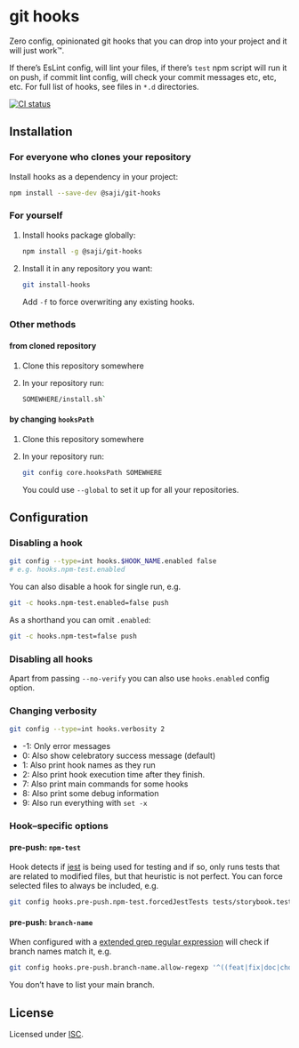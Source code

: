 # git hooks

Zero config, opinionated git hooks that you can drop into your project
and it will just work™.

If there’s EsLint config, will lint your files, if there’s `test` npm
script will run it on push, if commit lint config, will check your
commit messages etc, etc, etc. For full list of hooks, see files in
`*.d` directories.

[![CI status](https://github.com/marek-saji/git-hooks/actions/workflows/test.yaml/badge.svg)](https://github.com/marek-saji/git-hooks/actions/workflows/test.yaml)

## Installation

### For everyone who clones your repository

Install hooks as a dependency in your project:

```sh
npm install --save-dev @saji/git-hooks
```

### For yourself

1. Install hooks package globally:

   ```sh
   npm install -g @saji/git-hooks
   ```

2. Install it in any repository you want:

   ```sh
   git install-hooks
   ```

   Add `-f` to force overwriting any existing hooks.

### Other methods

#### from cloned repository

1. Clone this repository somewhere

2. In your repository run:

   ```sh
   SOMEWHERE/install.sh`
   ```

#### by changing `hooksPath`

1. Clone this repository somewhere

2. In your repository run:

   ```sh
   git config core.hooksPath SOMEWHERE
   ```

   You could use `--global` to set it up for all your repositories.

## Configuration

### Disabling a hook

```sh
git config --type=int hooks.$HOOK_NAME.enabled false
# e.g. hooks.npm-test.enabled
```

You can also disable a hook for single run, e.g.

```sh
git -c hooks.npm-test.enabled=false push
```

As a shorthand you can omit `.enabled`:

```sh
git -c hooks.npm-test=false push
```

### Disabling all hooks

Apart from passing `--no-verify` you can also use `hooks.enabled`
config option.

### Changing verbosity

```sh
git config --type=int hooks.verbosity 2
```

- -1: Only error messages
- 0: Also show celebratory success message (default)
- 1: Also print hook names as they run
- 2: Also print hook execution time after they finish.
- 7: Also print main commands for some hooks
- 8: Also print some debug information
- 9: Also run everything with `set -x`

<!--
TODO If not specified in config, verbosity is controlled by number of `-v` parameter(s) passed to git-commit.
-->

<!-- TODO Rewrite this section, when worktree is properly implemented.
### Temporary worktree

```sh
git config --type=bool hooks.tmpWorkspace true
```

Some hooks might run for a longer time (e.g. `npm-test` pre-push). With
this option enabled, they might choose to run in a temporary worktree
(see `git worktree --help` to learn about git worktrees) so that your
main worktree is not blocked — you can switch branches, commit etc.
while your tests run.
-->

### Hook–specific options

#### pre-push: `npm-test`

Hook detects if [jest] is being used for testing and if so, only runs
tests that are related to modified files, but that heuristic is not
perfect. You can force selected files to always be included, e.g.

```sh
git config hooks.pre-push.npm-test.forcedJestTests tests/storybook.test.js
```

[jest]: https://jestjs.io/

#### pre-push: `branch-name`

When configured with a [extended grep regular expression] will check if
branch names match it, e.g.

```sh
git config hooks.pre-push.branch-name.allow-regexp '^((feat|fix|doc|chore)/|production$)'
```

You don’t have to list your main branch.

[extended grep regular expression]: https://www.gnu.org/software/grep/manual/grep.html#Basic-vs-Extended


## License

Licensed under [ISC](LICENSE).
